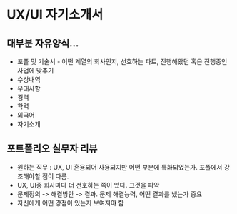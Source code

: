 # UX/UI 자기소개서

## 대부분 자유양식...

- 포폴 및 기술서 - 어떤 계열의 회사인지, 선호하는 파트, 진행해왔던 혹은 진행중인 사업에 맞추기
- 수상내역
- 우대사항
- 경력
- 학력
- 외국어
- 자기소개



## 포트폴리오 실무자 리뷰

- 원하는 직무 : UX, UI 혼용되어 사용되지만 어떤 부분에 특화되었는가. 포폴에서 강조해야할 점이 다름.
- UX, UI중 회사마다 더 선호하는 쪽이 있다. 그것을 파악
- 문제정의 -> 해결방안 -> 결과. 문제 해결능력, 어떤 결과를 냈는가 중요
- 자신에게 어떤 강점이 있는지 보여져야 함